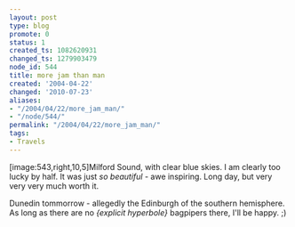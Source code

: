 ```yaml
---
layout: post
type: blog
promote: 0
status: 1
created_ts: 1082620931
changed_ts: 1279903479
node_id: 544
title: more jam than man
created: '2004-04-22'
changed: '2010-07-23'
aliases:
- "/2004/04/22/more_jam_man/"
- "/node/544/"
permalink: "/2004/04/22/more_jam_man/"
tags:
- Travels
---
```

[image:543,right,10,5]Milford Sound, with clear blue skies.  I am clearly too lucky by half.  It was just _so beautiful_ - awe inspiring.  Long day, but very very very much worth it.

Dunedin tommorrow - allegedly the Edinburgh of the southern hemisphere.  As long as there are no _{explicit hyperbole}_ bagpipers there, I'll be happy.  ;)
